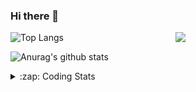 ### Hi there 👋

<!--
**tao8687/tao8687** is a ✨ _special_ ✨ repository because its `README.md` (this file) appears on your GitHub profile.

Here are some ideas to get you started:

- 🔭 I’m currently working on ...
- 🌱 I’m currently learning ...
- 👯 I’m looking to collaborate on ...
- 🤔 I’m looking for help with ...
- 💬 Ask me about ...
- 📫 How to reach me: ...
- 😄 Pronouns: ...
- ⚡ Fun fact: ...
-->

<img align='right' src="https://media.giphy.com/media/M9gbBd9nbDrOTu1Mqx/giphy.gif" width="240">

  
![Top Langs](https://github-readme-stats.vercel.app/api/top-langs/?username=tao8687&layout=compact&title_color=23238E&text_color=A67D3D)

![Anurag's github stats](https://github-readme-stats.vercel.app/api?username=tao8687&show_icons=true&&text_color=A67D3D&title_color=23238E&show_icons=false&count_private=true&hide=stars)

<details>
  <summary>:zap: Coding Stats</summary>
  <br>
    
<!--START_SECTION:waka-->
![Code Time](http://img.shields.io/badge/Code%20Time-2%2C133%20hrs%2023%20mins-blue)

![Profile Views](http://img.shields.io/badge/Profile%20Views-0-blue)

**🐱 My GitHub Data** 

> 📦 1.5 MB Used in GitHub's Storage 
 > 
> 🏆 232 Contributions in the Year 2025
 > 
> 🚫 Not Opted to Hire
 > 
> 📜 63 Public Repositories 
 > 
> 🔑 24 Private Repositories 
 > 
**I'm an Early 🐤** 

```text
🌞 Morning                1834 commits        ██████████████████████░░░   89.59 % 
🌆 Daytime                90 commits          █░░░░░░░░░░░░░░░░░░░░░░░░   04.40 % 
🌃 Evening                119 commits         █░░░░░░░░░░░░░░░░░░░░░░░░   05.81 % 
🌙 Night                  4 commits           ░░░░░░░░░░░░░░░░░░░░░░░░░   00.20 % 
```
📅 **I'm Most Productive on Wednesday** 

```text
Monday                   294 commits         ████░░░░░░░░░░░░░░░░░░░░░   14.36 % 
Tuesday                  280 commits         ███░░░░░░░░░░░░░░░░░░░░░░   13.68 % 
Wednesday                350 commits         ████░░░░░░░░░░░░░░░░░░░░░   17.10 % 
Thursday                 274 commits         ███░░░░░░░░░░░░░░░░░░░░░░   13.39 % 
Friday                   290 commits         ████░░░░░░░░░░░░░░░░░░░░░   14.17 % 
Saturday                 284 commits         ███░░░░░░░░░░░░░░░░░░░░░░   13.87 % 
Sunday                   275 commits         ███░░░░░░░░░░░░░░░░░░░░░░   13.43 % 
```


📊 **This Week I Spent My Time On** 

```text
🕑︎ Time Zone: Asia/Shanghai

💬 Programming Languages: 
HTML                     2 hrs 34 mins       █████████░░░░░░░░░░░░░░░░   37.46 % 
C++                      1 hr 49 mins        ███████░░░░░░░░░░░░░░░░░░   26.62 % 
C                        49 mins             ███░░░░░░░░░░░░░░░░░░░░░░   11.98 % 
JavaScript               35 mins             ██░░░░░░░░░░░░░░░░░░░░░░░   08.65 % 
JSON                     27 mins             ██░░░░░░░░░░░░░░░░░░░░░░░   06.77 % 

🔥 Editors: 
VS Code                  4 hrs 10 mins       ███████████████░░░░░░░░░░   60.63 % 
Cursor                   2 hrs 42 mins       ██████████░░░░░░░░░░░░░░░   39.37 % 

🐱‍💻 Projects: 
icart_mini_driver_ws     3 hrs 59 mins       ██████████████░░░░░░░░░░░   57.94 % 
als_ros                  50 mins             ███░░░░░░░░░░░░░░░░░░░░░░   12.19 % 
web-build                45 mins             ███░░░░░░░░░░░░░░░░░░░░░░   11.10 % 
STM32                    29 mins             ██░░░░░░░░░░░░░░░░░░░░░░░   07.26 % 
SeerRobotics             14 mins             █░░░░░░░░░░░░░░░░░░░░░░░░   03.41 % 

💻 Operating System: 
Linux                    6 hrs 52 mins       █████████████████████████   100.00 % 
```

**I Mostly Code in C++** 

```text
C++                      11 repos            █████████░░░░░░░░░░░░░░░░   34.38 % 
Python                   8 repos             ██████░░░░░░░░░░░░░░░░░░░   25.00 % 
JavaScript               2 repos             ██░░░░░░░░░░░░░░░░░░░░░░░   06.25 % 
Batchfile                1 repo              █░░░░░░░░░░░░░░░░░░░░░░░░   03.12 % 
HTML                     1 repo              █░░░░░░░░░░░░░░░░░░░░░░░░   03.12 % 
```



**Timeline**

![Lines of Code chart](https://raw.githubusercontent.com/tao8687/tao8687/master/assets/bar_graph.png)


 Last Updated on 19/08/2025 01:54:43 UTC
<!--END_SECTION:waka-->
</details>
